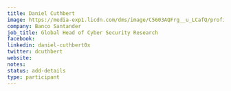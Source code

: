 ```yaml
---
title: Daniel Cuthbert
image: https://media-exp1.licdn.com/dms/image/C5603AQFrg__u_LCafQ/profile-displayphoto-shrink_800_800/0?e=1596672000&v=beta&t=fQuebbxFBirT0R8Cr5f59SwHeIfQFQQfMWCIxUIBqoc
company: Banco Santander
job_title: Global Head of Cyber Security Research
facebook:
linkedin: daniel-cuthbert0x
twitter: dcuthbert
website:
notes:
status: add-details
type: participant
---
```


<!-- put more details about participant here -->